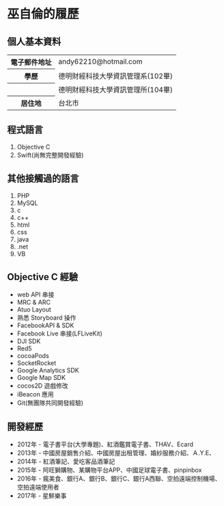 # 巫自倫的履歷

## 個人基本資料
<table>
	<tbody>
		<tr>
			<th>電子郵件地址</th>
			<td>andy62210@hotmail.com</td>
		</tr>
		<tr>
			<th>學歷</th>
			<td>德明財經科技大學資訊管理系(102畢)</td>
		</tr>
    <tr>
			<th></th>
			<td>德明財經科技大學資訊管理所(104畢)</td>
		</tr>
		<tr>
			<th>居住地</th>
			<td>台北市</td>
		</tr>
	</tbody>
</table>

## 程式語言
1. Objective C
1. Swift(尚無完整開發經驗)

## 其他接觸過的語言
1. PHP
1. MySQL
1. c
1. c++
1. html
1. css
1. java
1. .net
1. VB

## Objective C 經驗
* web API 串接
* MRC & ARC
* Atuo Layout
* 熟悉 Storyboard 操作
* FacebookAPI & SDK
* Facebook Live 串接(LFLiveKit)
* DJI SDK
* Red5
* cocoaPods
* SocketRocket
* Google Analytics SDK
* Google Map SDK
* cocos2D 遊戲修改
* iBeacon 應用
* Git(無團隊共同開發經驗)

## 開發經歷
* 2012年 - 電子書平台(大學專題)、紅酒鑑賞電子書、THAV、Ecard
* 2013年 - 中國房屋銷售介紹、中國房屋出租管理、婚紗服務介紹、Ａ.Y.E、
* 2014年 - 紅酒筆記、愛吃客品酒筆記
* 2015年 - 阿旺獅購物、某購物平台APP、中國足球電子書、pinpinbox
* 2016年 - 瘋美食、銀行A、銀行B、銀行C、銀行A西聯、空拍遠端控制機場、空拍遠端使用者
* 2017年 - 星鮮樂事
